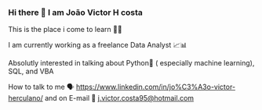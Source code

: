 ### Hi there 👋 I am João Victor H costa 

This is the place i come to learn 👨‍🎓

I am currently working as a freelance Data Analyst 📈📊

Absolutly interested in talking about Python🐍 ( especially machine learning), SQL, and VBA

How to talk to me 🗣 https://www.linkedin.com/in/jo%C3%A3o-victor-herculano/ and on E-mail 📩 j.victor.costa95@hotmail.com


 
